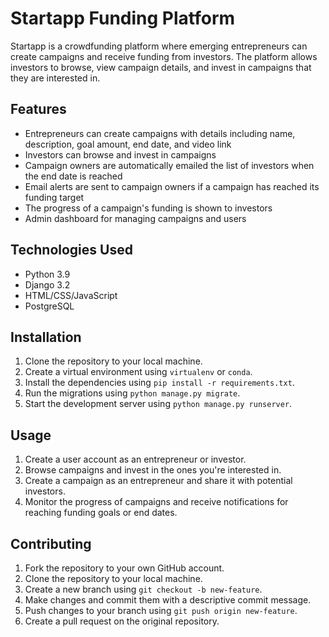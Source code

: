 # Startapp Funding Platform

Startapp is a crowdfunding platform where emerging entrepreneurs can create campaigns and receive funding from investors. The platform allows investors to browse, view campaign details, and invest in campaigns that they are interested in.

## Features

- Entrepreneurs can create campaigns with details including name, description, goal amount, end date, and video link
- Investors can browse and invest in campaigns
- Campaign owners are automatically emailed the list of investors when the end date is reached
- Email alerts are sent to campaign owners if a campaign has reached its funding target
- The progress of a campaign's funding is shown to investors
- Admin dashboard for managing campaigns and users

## Technologies Used

- Python 3.9
- Django 3.2
- HTML/CSS/JavaScript
- PostgreSQL

## Installation

1. Clone the repository to your local machine.
2. Create a virtual environment using `virtualenv` or `conda`.
3. Install the dependencies using `pip install -r requirements.txt`.
5. Run the migrations using `python manage.py migrate`.
6. Start the development server using `python manage.py runserver`.

## Usage

1. Create a user account as an entrepreneur or investor.
2. Browse campaigns and invest in the ones you're interested in.
3. Create a campaign as an entrepreneur and share it with potential investors.
4. Monitor the progress of campaigns and receive notifications for reaching funding goals or end dates.

## Contributing

1. Fork the repository to your own GitHub account.
2. Clone the repository to your local machine.
3. Create a new branch using `git checkout -b new-feature`.
4. Make changes and commit them with a descriptive commit message.
5. Push changes to your branch using `git push origin new-feature`.
6. Create a pull request on the original repository.
